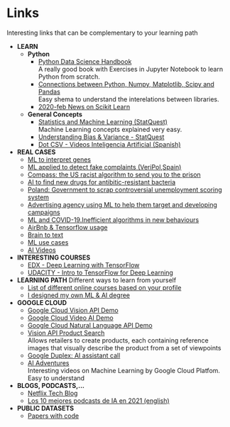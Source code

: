 # Links

Interesting links that can be complementary to your learning path

<ul>
  <li><b>LEARN</b>
    <ul>
      <li><b>Python</b>
        <ul>
          <li><a href="https://github.com/jakevdp/PythonDataScienceHandbook">Python Data Science Handbook</a></br>
            A really good book with Exercises in Jupyter Notebook to learn Python from scratch.</li>
          <li><a href="https://www.python-course.eu/numerical_programming_with_python.php">Connections between Python, Numpy, Matplotlib, Scipy and Pandas</a><br>
            Easy shema to understand the interelations between libraries.</li>
          <li><a href="https://www.analyticsvidhya.com/blog/2020/02/everything-you-should-know-scikit-learn/?utm_source=feedburner&utm_medium=email&utm_campaign=Feed%3A+AnalyticsVidhya+%28Analytics+Vidhya%29">2020-feb News on Scikit Learn</a></li>
        </ul>
      </li>
      <li><b>General Concepts</b>
        <ul>
          <li><a href="https://www.youtube.com/user/joshstarmer">Statistics and Machine Learning (StatQuest)</a><br>
            Machine Learning concepts explained very easy.</li>
          <li><a href="https://www.youtube.com/watch?v=EuBBz3bI-aA&feature=youtu.be">Understanding Bias & Variance - StatQuest</a></li>
          <li><a href="https://www.youtube.com/channel/UCy5znSnfMsDwaLlROnZ7Qbg">Dot CSV - Videos Inteligencia Artificial (Spanish)</a></li>
        </ul>
      </li>
    </ul>
  </li>
  <li><b>REAL CASES</b>
    <ul>
      <li><a href="https://phys.org/news/2019-12-machine-gene.amp?__twitter_impression=true">ML to interpret genes</a></li>
      <li><a href="https://www.lavanguardia.com/tecnologia/20190414/461583468024/veripol-policia-nacional-inteligencia-artificial-algoritmo-denuncias-falsas.html">ML applied to detect fake complaints (VeriPol,Spain)</a></li>
      <li><a href="https://www.nytimes.com/2017/10/26/opinion/algorithm-compas-sentencing-bias.html">Compass: the US racist algorithm to send you to the prison</a></li>
      <li><a href="http://news.mit.edu/2020/artificial-intelligence-identifies-new-antibiotic-0220">AI to find new drugs for antibitic-resistant bacteria</a></li>
      <li><a href="https://algorithmwatch.org/en/story/poland-government-to-scrap-controversial-unemployment-scoring-system/">Poland: Government to scrap controversial unemployment scoring system</a></li>
      <li><a href="https://rapidminer.com/blog/themes-from-wisdom-2020/">Advertising agency using ML to help them target and developing campaigns</a></li>
      <li><a href="https://www.elcomercio.com/tendencias/pandemia-problemas-algoritmos-inteligencia-artificial.html" target="_blank">ML and COVID-19.Inefficient algorithms in new behaviours</a></li>
      <li><a href="https://www.youtube.com/watch?v=tPb2u9kwh2w&feature=youtu.be&app=desktop" target="_blank">AirBnb & Tensorflow usage</a></li>
      <li><a href="https://www.youtube.com/watch?v=wyFj3yl3Aik target="_blank">Brain to text</a></li>
      <li><a href="https://www.analyticsvidhya.com/blog/2019/07/ultimate-list-popular-machine-learning-use-cases/?utm_source=feedburner&utm_medium=email&utm_campaign=Feed%3A+AnalyticsVidhya+%28Analytics+Vidhya%29" target="_blank">ML use cases</a></li>
      <li><a href="https://www.analyticsvidhya.com/blog/2019/07/11-data-science-videos-every-data-scientist-must-watch/?utm_source=feedburner&utm_medium=email&utm_campaign=Feed%3A+AnalyticsVidhya+%28Analytics+Vidhya%29
" target="_blank">AI Videos</a></li>
    </ul>
  </li>
  <li><b>INTERESTING COURSES</b>
    <ul>
        <li><a href="https://www.edx.org/es/course/deep-learning-with-tensorflow">EDX - Deep Learning with TensorFlow</a></li>
        <li><a href="https://www.udacity.com/course/intro-to-tensorflow-for-deep-learning--ud187">UDACITY - Intro to TensorFlow for Deep Learning</a></li>
    </ul>
  </li>
  <li><b>LEARNING PATH</b> Different ways to learn from yourself
    <ul>
      <li><a href="https://moz.com/blog/learning-machine-learning">List of different online courses based on your profile</a></li>
      <li><a href="https://www.kdnuggets.com/2020/05/designed-machine-learning-ai-degree.html" target="_blank">I designed my own ML & AI degree</a></li>
    </ul>
  </li>
  <li><b>GOOGLE CLOUD</b>
    <ul>
      <li><a href="https://cloud.google.com/vision/docs/drag-and-drop">Google Cloud Vision API Demo</a></li>
      <li><a href="https://cloud.google.com/video-intelligence">Google Cloud Video AI Demo</a></li>
      <li><a href="https://cloud.google.com/natural-language#natural-language-api-demo">Google Cloud Natural Language API Demo</a></li>      
      <li><a href="https://cloud.google.com/vision/product-search/docs">Vision API Product Search</a></br> 
      Allows retailers to create products, each containing reference images that visually describe the product from a set of viewpoints</li>      
      <li><a href="https://www.youtube.com/watch?v=D5VN56jQMWM">Google Duplex: AI assistant call</a></li>      
      <li><a href="https://www.youtube.com/watch?v=HcqpanDadyQ&list=PLIivdWyY5sqJxnwJhe3etaK7utrBiPBQ2" target="_blank">AI Adventures</a></br>
      Interesting videos on Machine Learning by Google Cloud Platfom. Easy to understand</li>
    </ul>
  </li>
  <li><b>BLOGS, PODCASTS,...</b>
    <ul>
      <li><a href="https://netflixtechblog.com/">Netflix Tech Blog</a></li>
      <li><a href="https://blog.feedspot.com/ai_podcasts/">Los 10 mejores podcasts de IA en 2021 (english)</a></li>
    </ul>
  </li>
  <li><b>PUBLIC DATASETS</b>
    <ul>
      <li><a href="https://paperswithcode.com/datasets">Papers with code</a></li>
    </ul>
  </li>
</ul>
        
  
